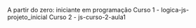 A partir do zero: iniciante em programação
Curso 1 - logica-js-projeto_inicial
Curso 2 - js-curso-2-aula1
